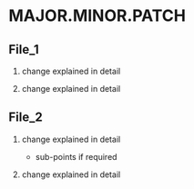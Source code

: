 # MAJOR.MINOR.PATCH

## File_1
1. change explained in detail

2. change explained in detail

<!------------------------------------------------------------>
## File_2
1. change explained in detail
    - sub-points if required

2. change explained in detail